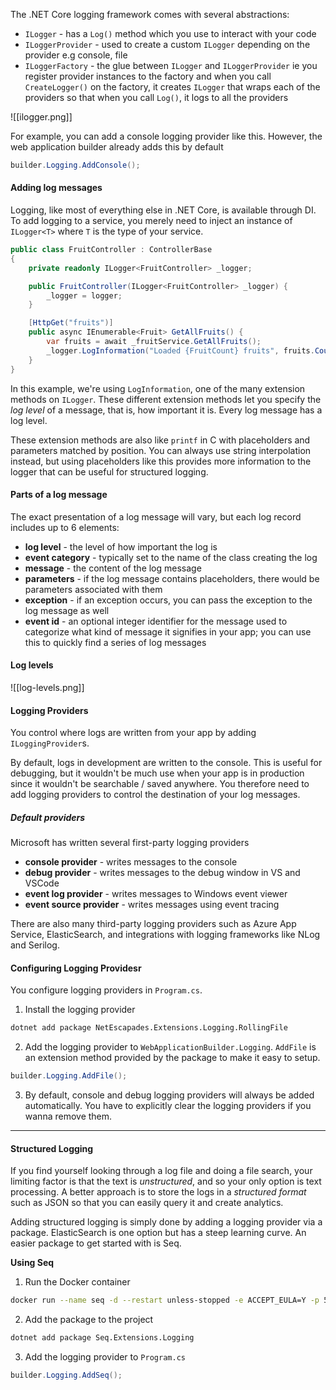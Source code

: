 The .NET Core logging framework comes with several abstractions:
- `ILogger` - has a `Log()` method which you use to interact with your code
- `ILoggerProvider` - used to create a custom `ILogger` depending on the provider e.g console, file
- `ILoggerFactory` - the glue between `ILogger` and `ILoggerProvider` ie you register provider instances to the factory and when you call `CreateLogger()` on the factory, it creates `ILogger` that wraps each of the providers so that when you call `Log()`, it logs to all the providers

![[ilogger.png]]

For example, you can add a console logging provider like this. However, the web application builder already adds this by default
```csharp
builder.Logging.AddConsole();
```

#### Adding log messages
Logging, like most of everything else in .NET Core, is available through DI. To add logging to a service, you merely need to inject an instance of `ILogger<T>` where `T` is the type of your service.

```csharp
public class FruitController : ControllerBase
{
	private readonly ILogger<FruitController> _logger;

	public FruitController(ILogger<FruitController> _logger) {
		_logger = logger;
	}

	[HttpGet("fruits")]
	public async IEnumerable<Fruit> GetAllFruits() {
		var fruits = await _fruitService.GetAllFruits();
		_logger.LogInformation("Loaded {FruitCount} fruits", fruits.Count);
	}
}
```

In this example, we're using `LogInformation`, one of the many extension methods on `ILogger`. These different extension methods let you specify the *log level* of a message, that is, how important it is. Every log message has a log level.

These extension methods are also like `printf` in C with placeholders and parameters matched by position. You can always use string interpolation instead, but using placeholders like this provides more information to the logger that can be useful for structured logging.

#### Parts of a log message
The exact presentation of a log message will vary, but each log record includes up to 6 elements:
- **log level** - the level of how important the log is
- **event category** - typically set to the name of the class creating the log
- **message** - the content of the log message
- **parameters** - if the log message contains placeholders, there would be parameters associated with them
- **exception** - if an exception occurs, you can pass the exception to the log message as well
- **event id** - an optional integer identifier for the message used to categorize what kind of message it signifies in your app; you can use this to quickly find a series of log messages

#### Log levels
![[log-levels.png]]

#### Logging Providers
You control where logs are written from your app by adding `ILoggingProvider`s.

By default, logs in development are written to the console. This is useful for debugging, but it wouldn't be much use when your app is in production since it wouldn't be searchable / saved anywhere. You therefore need to add logging providers to control the destination of your log messages.

##### Default providers
Microsoft has written several first-party logging providers
- **console provider** - writes messages to the console
- **debug provider** - writes messages to the debug window in VS and VSCode
- **event log provider** - writes messages to Windows event viewer
- **event source provider** - writes messages using event tracing

There are also many third-party logging providers such as Azure App Service, ElasticSearch, and integrations with logging frameworks like NLog and Serilog.

#### Configuring Logging Providesr
You configure logging providers in `Program.cs`.

1. Install the logging provider
```sh
dotnet add package NetEscapades.Extensions.Logging.RollingFile
```

2. Add the logging provider to `WebApplicationBuilder.Logging`. `AddFile` is an extension method provided by the package to make it easy to setup.
```csharp
builder.Logging.AddFile();
```

3. By default, console and debug logging providers will always be added automatically. You have to explicitly clear the logging providers if you wanna remove them.

---

#### Structured Logging
If you find yourself looking through a log file and doing a file search, your limiting factor is that the text is *unstructured*, and so your only option is text processing. A better approach is to store the logs in a *structured format* such as JSON so that you can easily query it and create analytics.

Adding structured logging is simply done by adding a logging provider via a package. ElasticSearch is one option but has a steep learning curve. An easier package to get started with is Seq.

**Using Seq**
1. Run the Docker container
```sh
docker run --name seq -d --restart unless-stopped -e ACCEPT_EULA=Y -p 5341:80 datalust/seq:latest
```

2. Add the package to the project
```sh
dotnet add package Seq.Extensions.Logging
```

3. Add the logging provider to `Program.cs`
```csharp
builder.Logging.AddSeq();
```
